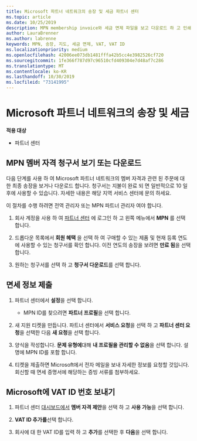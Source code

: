 ```yaml
---
title: Microsoft 파트너 네트워크의 송장 및 세금 파트너 센터
ms.topic: article
ms.date: 10/25/2019
description: MPN membership invoice와 세금 면제 파일을 보고 다운로드 하 고 인쇄 하는 방법에 대해 알아보고 Microsoft VAT ID 번호를 보냅니다.
author: LauraBrenner
ms.author: labrenne
keywords: MPN, 송장, 지도, 세금 면제, VAT, VAT ID
ms.localizationpriority: medium
ms.openlocfilehash: 42006ee073db1481fffa42b5cc4e3982526cf720
ms.sourcegitcommit: 1fe366f787d97c96510cfd409304e7d48af7c286
ms.translationtype: MT
ms.contentlocale: ko-KR
ms.lasthandoff: 10/30/2019
ms.locfileid: "73141995"
---
```

# <a name="invoices-and-taxes-in-the-microsoft-partner-network"></a>Microsoft 파트너 네트워크의 송장 및 세금

**적용 대상**

-  파트너 센터

## <a name="view-or-download-your-mpn-membership-invoice"></a>MPN 멤버 자격 청구서 보기 또는 다운로드

다음 단계를 사용 하 여 Microsoft 파트너 네트워크의 멤버 자격과 관련 된 주문에 대 한 최종 송장을 보거나 다운로드 합니다. 청구서는 지불이 완료 되 면 일반적으로 10 일 후에 사용할 수 있습니다. 자세한 내용은 해당 지역 서비스 센터에 문의 하세요.  

이 절차를 수행 하려면 전역 관리자 또는 MPN 파트너 관리자 여야 합니다. 

1.  회사 계정을 사용 하 여 [파트너 센터](https://partner.microsoft.com/dashboard/home) 에 로그인 하 고 왼쪽 메뉴에서 **MPN** 를 선택 합니다.

4.  드롭다운 목록에서 **회원 혜택** 을 선택 하 여 구매할 수 있는 제품 및 현재 등록 연도에 사용할 수 있는 청구서를 확인 합니다. 이전 연도의 송장을 보려면 **만료 됨**을 선택 합니다.

6.  원하는 청구서를 선택 하 고 **청구서 다운로드**를 선택 합니다. 

## <a name="file-a-tax-exemption"></a>면세 정보 제출

1.  파트너 센터에서 **설정**을 선택 합니다.
    - MPN ID를 찾으려면 **파트너 프로필**을 선택 합니다.

2.  새 지원 티켓을 만듭니다. 파트너 센터에서 **서비스 요청**을 선택 하 고 **파트너 센터 요청**을 선택한 다음 **새 요청**을 선택 합니다.

3.  양식을 작성합니다. **문제 유형에**대해 **내 프로필을 관리할 수 없음**을 선택 합니다. 설명에 MPN ID를 포함 합니다.

4.  티켓을 제출하면 Microsoft에서 전자 메일을 보내 자세한 정보를 요청할 것입니다. 회신할 때 면세 증명서에 해당하는 증빙 서류를 첨부하세요.

## <a name="send-microsoft-your-vat-id-number"></a>Microsoft에 VAT ID 번호 보내기

1.  파트너 센터 [대시보드에서](https://partner.microsoft.com/dashboard/home) **멤버 자격 제안**을 선택 하 고 **사용 가능**을 선택 합니다. 

2.  **VAT ID 추가를**선택 합니다. 

3.  회사에 대 한 VAT ID를 입력 하 고 **추가**를 선택한 후 **다음**을 선택 합니다. 

